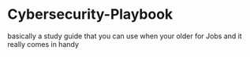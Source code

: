 # Cybersecurity-Playbook
basically a study guide that you can use when your older for Jobs and it really comes in handy
